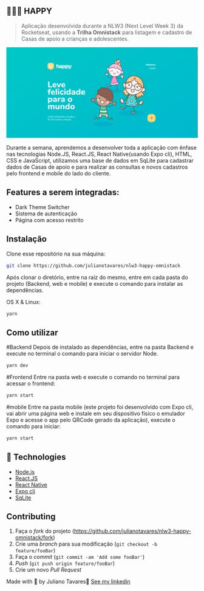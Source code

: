 ## 💇🏻‍♂️  HAPPY
> Aplicação desenvolvida durante a NLW3 (Next Level Week 3) da Rocketseat, usando a **Trilha Omnistack** para listagem e cadastro de Casas de apoio a crianças e adolescentes.

![](assets/home.png)

Durante a semana, aprendemos a desenvolver toda a aplicação com ênfase nas tecnologias Node.JS, React.JS, React Native(usando Expo cli), HTML, CSS e JavaScript, utilizamos uma base de dados em SqLite para cadastrar dados de Casas de apoio e para realizar as consultas e novos cadastros pelo frontend e mobile do lado do cliente.

## Features a serem integradas:

- Dark Theme Switcher
- Sistema de autenticação
- Página com acesso restrito


## Instalação
Clone esse repositório na sua máquina:
```sh
git clone https://github.com/julianotavares/nlw3-happy-omnistack
```

Após clonar o diretório, entre na raíz do mesmo, entre em cada pasta do projeto (Backend, web e mobile) e execute o comando para instalar as dependências.

OS X & Linux:

```sh
yarn
```
## Como utilizar
#Backend
Depois de instalado as dependências, entre na pasta Backend e execute no terminal o comando para iniciar o servidor Node.
```sh
yarn dev
```
#Frontend
Entre na pasta web e execute o comando no terminal para acessar o frontend:
```sh
yarn start
```
#mobile
Entre na pasta mobile (este projeto foi desenvolvido com Expo cli, vai abrir uma página web e instale em seu dispositivo físico o emulador Expo e acesse o app pelo QRCode gerado da aplicação), execute o comando para iniciar:
```sh
yarn start
```

## 🚀 Technologies

- [Node.js](https://nodejs.org/en/)
- [React.JS](https://reactjs.org/)
- [React Native](https://reactnative.dev/)
- [Expo cli](https://expo.io/)
- [SqLite](https://www.sqlite.org/)

## Contributing

1. Faça o _fork_ do projeto (<https://github.com/julianotavares/nlw3-happy-omnistack/fork>)
2. Crie uma _branch_ para sua modificação (`git checkout -b feature/fooBar`)
3. Faça o _commit_ (`git commit -am 'Add some fooBar'`)
4. _Push_ (`git push origin feature/fooBar`)
5. Crie um novo _Pull Request_

Made with 💜 by Juliano Tavares👋 [See my linkedin](https://www.linkedin.com/in/julianotavares/)
